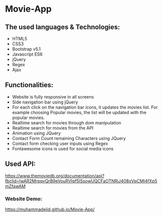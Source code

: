 # Movie-App

## The used languages & Technologies:
- HTML5
- CSS3
- Bootstrap v5.1
- Javascript ES6
- jQuery
- Regex
- Ajax

## Functionalities:

- Website is fully responsive in all screens
- Side navigation bar using jQuery
- For each click on the navigation bar icons, it updates the movies list. For example choosing Popular movies, the list will be
updated with the popular movies.
- Realtime search for movies through dom manipulation
- Realtime search for movies from the API
- Animation using JQuery
- Contact Form Count remaining Characters using JQuery
- Contact form checking user inputs using Regex
- Fontawesome icons is used for social media icons

## Used API:
https://www.themoviedb.org/documentation/api?fbclid=IwAR2MrpqvQrB9eVouRVIqf5lSsowUQCFaOTNRjJ408xVpCMl4fXp5mZfawAM


### Website Demo:
https://muhammadeiid.github.io/Movie-App/
